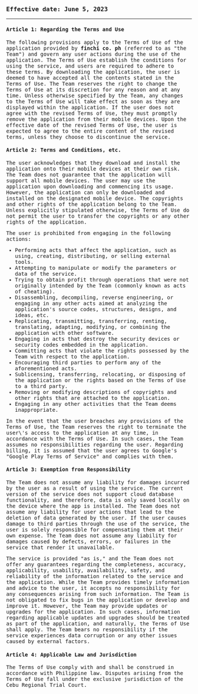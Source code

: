 <samp>
  
### Effective date: June 5, 2023

---
  
#### Article 1: Regarding the Terms and Use</em></strong>

<p>
The following provisions apply to the Terms of Use of the application provided by <b>finchi co. ph</b> (referred to as "the Team") and govern any user actions during the use of the application.  
The Terms of Use establish the conditions for using the service, and users are required to adhere to these terms.  
By downloading the application, the user is deemed to have accepted all the contents stated in the Terms of Use.  
The Team reserves the right to change the Terms of Use at its discretion for any reason and at any time.  
Unless otherwise specified by the Team, any changes to the Terms of Use will take effect as soon as they are displayed within the application.  
If the user does not agree with the revised Terms of Use, they must promptly remove the application from their mobile devices.
Upon the effective date of the revised Terms of Use, the user is expected to agree to the entire content of the revised terms, unless they choose to discontinue the service.  
</p>
  
#### Article 2: Terms and Conditions, etc.

<p>
The user acknowledges that they download and install the application onto their mobile devices at their own risk. The Team does not guarantee that the application will support all mobile devices.  
The user may use the application upon downloading and commencing its usage. However, the application can only be downloaded and installed on the designated mobile device.  
The copyrights and other rights of the application belong to the Team. Unless explicitly stipulated otherwise, the Terms of Use do not permit the user to transfer the copyrights or any other rights of the application.  
</p>

<p>
The user is prohibited from engaging in the following actions:

- Performing acts that affect the application, such as using, creating, distributing, or selling external tools.
- Attempting to manipulate or modify the parameters or data of the service.
- Trying to obtain profit through operations that were not originally intended by the Team (commonly known as acts of cheating).
- Disassembling, decompiling, reverse engineering, or engaging in any other acts aimed at analyzing the application\'s source codes, structures, designs, and ideas, etc.
- Replicating, transmitting, transferring, renting, translating, adapting, modifying, or combining the application with other software.
- Engaging in acts that destroy the security devices or security codes embedded in the application.
- Committing acts that violate the rights possessed by the Team with respect to the application.
- Encouraging third parties to perform any of the aforementioned acts.
- Sublicensing, transferring, relocating, or disposing of the application or the rights based on the Terms of Use to a third party.
- Removing or modifying descriptions of copyrights and other rights that are attached to the application.
- Engaging in any other activities that the Team deems inappropriate.
</p>

<p>
In the event that the user breaches any provisions of the Terms of Use, the Team reserves the right to terminate the user\'s access to the application at any time, in accordance with the Terms of Use. In such cases, the Team assumes no responsibilities regarding the user.  
Regarding billing, it is assumed that the user agrees to Google's "Google Play Terms of Service" and complies with them.
</p>
  
  
#### Article 3: Exemption from Responsibility

<p>
The Team does not assume any liability for damages incurred by the user as a result of using the service.  
The current version of the service does not support cloud database functionality, and therefore, data is only saved locally on the device where the app is installed. The Team does not assume any liability for user actions that lead to the deletion of data generated by the user.  
If the user causes damage to third parties through the use of the service, the user is solely responsible for compensating them at their own expense.  
The Team does not assume any liability for damages caused by defects, errors, or failures in the service that render it unavailable.  
</p>

<p>
The service is provided "as is," and the Team does not offer any guarantees regarding the completeness, accuracy, applicability, usability, availability, safety, and reliability of the information related to the service and the application.  
While the Team provides timely information and advice to the user, it accepts no responsibility for any consequences arising from such information.  
The Team is not obligated to fix bugs in the application or develop and improve it. However, the Team may provide updates or upgrades for the application. In such cases, information regarding applicable updates and upgrades should be treated as part of the application, and naturally, the Terms of Use shall apply.  
The Team bears no responsibility if the service experiences data corruption or any other issues caused by external factors.
</p>

  
#### Article 4: Applicable Law and Jurisdiction

<p>
The Terms of Use comply with and shall be construed in accordance with Philippine law.  
Disputes arising from the Terms of Use fall under the exclusive jurisdiction of the Cebu Regional Trial Court.
</p>
</samp>
